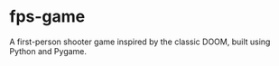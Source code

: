 # fps-game
A first-person shooter game inspired by the classic DOOM, built using Python and Pygame.
